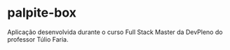 # palpite-box

Aplicação desenvolvida durante o curso Full Stack Master da DevPleno do professor Túlio Faria.
